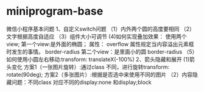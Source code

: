# miniprogram-base
微信小程序基本问题
1、自定义switch问题
（1）内外两个圆的高度要相同
（2）文字根据高度自适应
（3）组件大小可调节
(4)如何实现叠加效果：
使用两个view;
第一个view:是外面的椭圆；
属性：
overflow 属性规定当内容溢出元素框时发生的事情。
border-radius
第二个view：是里面小的圆
 border-radius
（5）如何使用小圆左右移动:transform: translateX(-100%)
2、箭头隐藏和展开
(1)箭头变化
方案1（一张图片旋转）:通过class 不同，进行旋转transform: rotate(90deg);
方案2（多张图片）:根据是否选中来使用不同的图片
（2）内容隐藏问题：不同class 对应不同的display:none 和display;block
